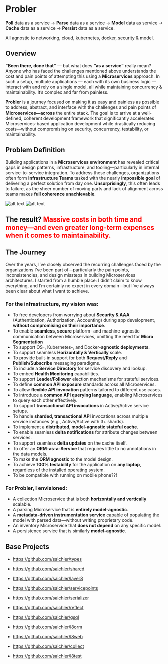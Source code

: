 # Probler
**Poll** data as a service -> **Parse** data as a service -> **Model** data as service -> 
**Cache** data as a service -> **Persist** data as a service. 

All agnostic to networking, cloud, kubernetes, docker, security & model.

## Overview
**"Been there, done that"** — but what does **“as a service”** really mean?
Anyone who has faced the challenges mentioned above understands the cost
and pain points of attempting this using a **Microservices** approach.
In such a setup, multiple applications — each with its own business
logic — interact with and rely on a single model,
all while maintaining concurrency & maintainability. It’s complex and far from painless.

**Probler** is a journey focused on making it as easy and painless as possible to 
address, abstract, and interface with the challenges and pain points of 
**Microservices—across** the entire stack. The goal is to arrive at a well-defined, 
coherent development framework that significantly accelerates Microservices-based 
application development while drastically reducing costs—without compromising on 
security, concurrency, testability, or maintainability.

## Problem Definition
Building applications in a **Microservices environment** has revealed critical gaps 
in design patterns, infrastructure, and tooling—particularly in internal 
service-to-service integration. To address these challenges, organizations often 
form **Infrastructure Teams** tasked with the nearly **impossible goal** of 
delivering a perfect solution from day one. **Unsurprisingly**, this often leads 
to failure, as the sheer number of moving parts and lack of alignment across teams 
makes **full coherence unachievable**.

![alt text](https://github.com/saichler/layer8/blob/main/problem-1.png)
![alt text](https://github.com/saichler/layer8/blob/main/problem-2.png)

## **The result?**<span style="color:red"> Massive costs in both time and money—and even greater long-term expenses when it comes to maintainability.</span>

## The Journey
Over the years, I’ve closely observed the recurring challenges faced by the 
organizations I’ve been part of—particularly the pain points, inconsistencies, 
and design missteps in building Microservices architectures. I started from a 
humble place: I didn’t claim to know everything, and I’m certainly no expert in 
every domain—but I’ve always been clear about what I want to achieve.

### For the infrastructure, my vision was:
* To free developers from worrying about **Security & AAA** (Authentication, Authorization,
Accounting) during app development, **without compromising on their importance**.
* To enable **seamless, secure** platform- and machine-agnostic communication between 
Microservices, omitting the need for **Micro Segmentation**
* To support OS-, Kubernetes-, and Docker-**agnostic deployments**.
* To support seamless **Horizontally & Vertically** scale.
* To provide built-in support for both **Request/Reply** and **Publish/Subscribe** 
messaging paradigms.
* To include a **Service Directory** for service discovery and lookup.
* To embed **Health Monitoring** capabilities.
* To support **Leader/Follower** election mechanisms for stateful services.
* To define **common API exposure** standards across all Microservices.
* To allow **flexible API invocation** patterns tailored to different use cases.
* To introduce a **common API querying language**, enabling Microservices to query 
each other effectively.
* To support **transactional API invocations** in Active/Active service setups.
* To handle **sharded, transactional API** invocations across multiple service instances (e.g., Active/Active with 3+ shards).
* To implement a **distributed, model-agnostic stateful cache**.
* To enable seamless **delta notifications** for attribute changes between services.
* To support seamless **delta updates** on the cache itself.
* To offer an **ORM-as-a-Service** that requires little to no annotations in the data models.
* To make the **ORM agnostic** to the model design.
* To achieve **100% testability** for the application on **any laptop**, 
regardless of the installed operating system.
* To be compatible with running on mobile phone??!

### For Probler, I envisioned:
* A collection Microservice that is both **horizontally and vertically** scalable.
* A parsing Microservice that is **entirely model-agnostic**.
* A **metadata-driven instrumentation service** capable of populating the model 
with parsed data—without writing proprietary code.
* An inventory Microservice that **does not depend** on any specific model.
* A persistence service that is similarly **model-agnostic**.


## Base Projects
* https://github.com/saichler/types

* https://github.com/saichler/shared

* https://github.com/saichler/layer8

* https://github.com/saichler/servicepoints

* https://github.com/saichler/serializer

* https://github.com/saichler/reflect

* https://github.com/saichler/gsql

* https://github.com/saichler/l8orm

* https://github.com/saichler/l8web

* https://github.com/saichler/collect

* https://github.com/saichler/l8test

